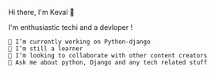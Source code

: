 Hi there, I'm Keval 👋

I'm enthusiastic techi and a devloper !


    🔭 I’m currently working on Python-django
    🌱 I’m still a learner
    👯 I’m looking to collaborate with other content creators
    💬 Ask me about python, Django and any tech related stuff

